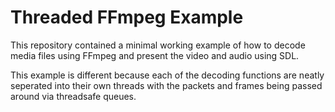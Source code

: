 Threaded FFmpeg Example
=======================

This repository contained a minimal working example of how to decode media files using FFmpeg and present the video and audio using SDL.

This example is different because each of the decoding functions are neatly seperated into their own threads with the packets and frames being passed around via threadsafe queues.
